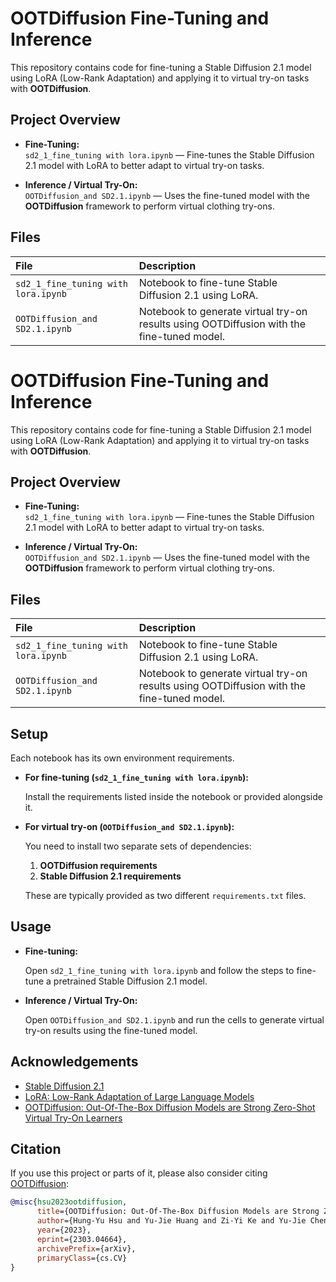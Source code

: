 # OOTDiffusion Fine-Tuning and Inference

This repository contains code for fine-tuning a Stable Diffusion 2.1 model using LoRA (Low-Rank Adaptation) and applying it to virtual try-on tasks with **OOTDiffusion**.

## Project Overview

- **Fine-Tuning:**  
  `sd2_1_fine_tuning with lora.ipynb` — Fine-tunes the Stable Diffusion 2.1 model with LoRA to better adapt to virtual try-on tasks.

- **Inference / Virtual Try-On:**  
  `OOTDiffusion_and SD2.1.ipynb` — Uses the fine-tuned model with the **OOTDiffusion** framework to perform virtual clothing try-ons.

## Files

| File | Description |
|:-----|:------------|
| `sd2_1_fine_tuning with lora.ipynb` | Notebook to fine-tune Stable Diffusion 2.1 using LoRA. |
| `OOTDiffusion_and SD2.1.ipynb` | Notebook to generate virtual try-on results using OOTDiffusion with the fine-tuned model. |

# OOTDiffusion Fine-Tuning and Inference

This repository contains code for fine-tuning a Stable Diffusion 2.1 model using LoRA (Low-Rank Adaptation) and applying it to virtual try-on tasks with **OOTDiffusion**.

## Project Overview

- **Fine-Tuning:**  
  `sd2_1_fine_tuning with lora.ipynb` — Fine-tunes the Stable Diffusion 2.1 model with LoRA to better adapt to virtual try-on tasks.

- **Inference / Virtual Try-On:**  
  `OOTDiffusion_and SD2.1.ipynb` — Uses the fine-tuned model with the **OOTDiffusion** framework to perform virtual clothing try-ons.

## Files

| File | Description |
|:-----|:------------|
| `sd2_1_fine_tuning with lora.ipynb` | Notebook to fine-tune Stable Diffusion 2.1 using LoRA. |
| `OOTDiffusion_and SD2.1.ipynb` | Notebook to generate virtual try-on results using OOTDiffusion with the fine-tuned model. |

## Setup

Each notebook has its own environment requirements.

- **For fine-tuning (`sd2_1_fine_tuning with lora.ipynb`):**
  
  Install the requirements listed inside the notebook or provided alongside it.

- **For virtual try-on (`OOTDiffusion_and SD2.1.ipynb`):**
  
  You need to install two separate sets of dependencies:
  
  1. **OOTDiffusion requirements**
  2. **Stable Diffusion 2.1 requirements**

  These are typically provided as two different `requirements.txt` files.

## Usage

- **Fine-tuning:**

  Open `sd2_1_fine_tuning with lora.ipynb` and follow the steps to fine-tune a pretrained Stable Diffusion 2.1 model.

- **Inference / Virtual Try-On:**

  Open `OOTDiffusion_and SD2.1.ipynb` and run the cells to generate virtual try-on results using the fine-tuned model.

## Acknowledgements

- [Stable Diffusion 2.1](https://github.com/Stability-AI/stablediffusion)
- [LoRA: Low-Rank Adaptation of Large Language Models](https://arxiv.org/abs/2106.09685)
- [OOTDiffusion: Out-Of-The-Box Diffusion Models are Strong Zero-Shot Virtual Try-On Learners](https://arxiv.org/abs/2303.04664)

## Citation

If you use this project or parts of it, please also consider citing [OOTDiffusion](https://github.com/levihsu/OOTDiffusion):

```bibtex
@misc{hsu2023ootdiffusion,
      title={OOTDiffusion: Out-Of-The-Box Diffusion Models are Strong Zero-Shot Virtual Try-On Learners}, 
      author={Hung-Yu Hsu and Yu-Jie Huang and Zi-Yi Ke and Yu-Jie Chen and Chun-Han Lin and Jia-Bin Huang},
      year={2023},
      eprint={2303.04664},
      archivePrefix={arXiv},
      primaryClass={cs.CV}
}
